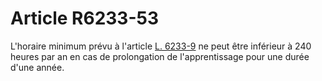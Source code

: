 # Article R6233-53

  
L'horaire minimum prévu à l'article [L. 6233-9][1] ne peut être inférieur à 240 heures par an en cas de prolongation de l'apprentissage pour une durée d'une année.

 [1]: /affichCodeArticle.do?cidTexte=LEGITEXT000006072050&idArticle=LEGIARTI000006904085&dateTexte=&categorieLien=cid